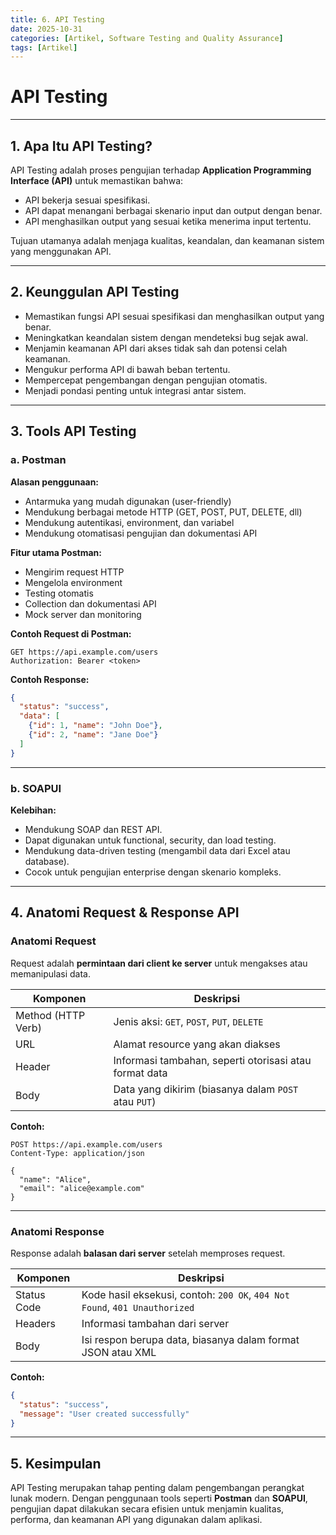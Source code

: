 ```yaml
---
title: 6. API Testing
date: 2025-10-31
categories: [Artikel, Software Testing and Quality Assurance]
tags: [Artikel]
---
```


# API Testing

---

## 1. Apa Itu API Testing?

API Testing adalah proses pengujian terhadap **Application Programming Interface (API)** untuk memastikan bahwa:

* API bekerja sesuai spesifikasi.
* API dapat menangani berbagai skenario input dan output dengan benar.
* API menghasilkan output yang sesuai ketika menerima input tertentu.

Tujuan utamanya adalah menjaga kualitas, keandalan, dan keamanan sistem yang menggunakan API.

---

## 2. Keunggulan API Testing

* Memastikan fungsi API sesuai spesifikasi dan menghasilkan output yang benar.
* Meningkatkan keandalan sistem dengan mendeteksi bug sejak awal.
* Menjamin keamanan API dari akses tidak sah dan potensi celah keamanan.
* Mengukur performa API di bawah beban tertentu.
* Mempercepat pengembangan dengan pengujian otomatis.
* Menjadi pondasi penting untuk integrasi antar sistem.

---

## 3. Tools API Testing

### a. Postman

**Alasan penggunaan:**

* Antarmuka yang mudah digunakan (user-friendly)
* Mendukung berbagai metode HTTP (GET, POST, PUT, DELETE, dll)
* Mendukung autentikasi, environment, dan variabel
* Mendukung otomatisasi pengujian dan dokumentasi API

**Fitur utama Postman:**

* Mengirim request HTTP
* Mengelola environment
* Testing otomatis
* Collection dan dokumentasi API
* Mock server dan monitoring

**Contoh Request di Postman:**

```http
GET https://api.example.com/users
Authorization: Bearer <token>
```

**Contoh Response:**

```json
{
  "status": "success",
  "data": [
    {"id": 1, "name": "John Doe"},
    {"id": 2, "name": "Jane Doe"}
  ]
}
```

---

### b. SOAPUI

**Kelebihan:**

* Mendukung SOAP dan REST API.
* Dapat digunakan untuk functional, security, dan load testing.
* Mendukung data-driven testing (mengambil data dari Excel atau database).
* Cocok untuk pengujian enterprise dengan skenario kompleks.

---

## 4. Anatomi Request & Response API

### Anatomi Request

Request adalah **permintaan dari client ke server** untuk mengakses atau memanipulasi data.

| Komponen | Deskripsi |
| ------------------ | ------------------------------------------------------ |
| Method (HTTP Verb) | Jenis aksi: `GET`, `POST`, `PUT`, `DELETE`             |
| URL | Alamat resource yang akan diakses                      |
| Header             | Informasi tambahan, seperti otorisasi atau format data |
| Body               | Data yang dikirim (biasanya dalam `POST` atau `PUT`)   |

**Contoh:**

```http
POST https://api.example.com/users
Content-Type: application/json

{
  "name": "Alice",
  "email": "alice@example.com"
}
```

---

### Anatomi Response

Response adalah **balasan dari server** setelah memproses request.

| Komponen    | Deskripsi                                                                  |
| ----------- | -------------------------------------------------------------------------- |
| Status Code | Kode hasil eksekusi, contoh: `200 OK`, `404 Not Found`, `401 Unauthorized` |
| Headers     | Informasi tambahan dari server                                             |
| Body        | Isi respon berupa data, biasanya dalam format JSON atau XML                |

**Contoh:**

```json
{
  "status": "success",
  "message": "User created successfully"
}
```

---

## 5. Kesimpulan

API Testing merupakan tahap penting dalam pengembangan perangkat lunak modern. Dengan penggunaan tools seperti **Postman** dan **SOAPUI**, pengujian dapat dilakukan secara efisien untuk menjamin kualitas, performa, dan keamanan API yang digunakan dalam aplikasi.

